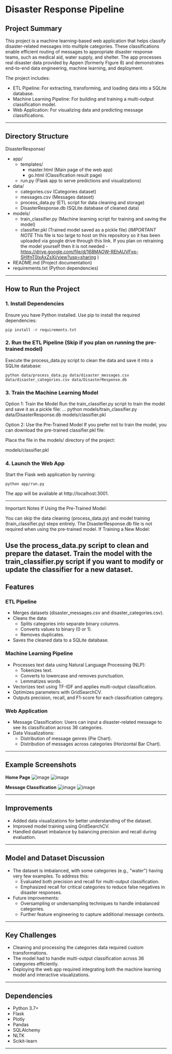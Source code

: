 
# Disaster Response Pipeline

## Project Summary
This project is a machine learning-based web application that helps classify disaster-related messages into multiple categories. These classifications enable efficient routing of messages to appropriate disaster response teams, such as medical aid, water supply, and shelter. The app processes real disaster data provided by Appen (formerly Figure 8) and demonstrates end-to-end data engineering, machine learning, and deployment.

The project includes:
- ETL Pipeline: For extracting, transforming, and loading data into a SQLite database.
- Machine Learning Pipeline: For building and training a multi-output classification model.
- Web Application: For visualizing data and predicting message classifications.

---

## Directory Structure
DisasterResponse/
- app/
  - templates/
    - master.html (Main page of the web app)
    - go.html (Classification result page)
  - run.py (Flask app to serve predictions and visualizations)
- data/
  - categories.csv (Categories dataset)
  - messages.csv (Messages dataset)
  - process_data.py (ETL script for data cleaning and storage)
  - DisasterResponse.db (SQLite database of cleaned data)
- models/
  - train_classifier.py (Machine learning script for training and saving the model)
  - classifier.pkl (Trained model saved as a pickle file) (*IMPORTANT NOTE* This file is too large to host on this repository so it has been uploaded via google drive through this link. If you plan on retraining the model yourself then it is not needed - https://drive.google.com/file/d/168MAOW-REhAUVFxp-SHlfnT0lxAxZsXj/view?usp=sharing )
- README.md (Project documentation)
- requirements.txt (Python dependencies)

---

## How to Run the Project

### 1. Install Dependencies
Ensure you have Python installed. Use pip to install the required dependencies:
```
pip install -r requirements.txt
```

### 2. Run the ETL Pipeline (Skip if you plan on running the pre-trained model)
Execute the process_data.py script to clean the data and save it into a SQLite database:
```
python data/process_data.py data/disaster_messages.csv data/disaster_categories.csv data/DisasterResponse.db
```

### 3. Train the Machine Learning Model
Option 1: Train the Model
Run the train_classifier.py script to train the model and save it as a pickle file:
...
python models/train_classifier.py data/DisasterResponse.db models/classifier.pkl

Option 2: Use the Pre-Trained Model
If you prefer not to train the model, you can download the pre-trained classifier.pkl file:

Place the file in the models/ directory of the project:

models/classifier.pkl

### 4. Launch the Web App
Start the Flask web application by running:
```
python app/run.py
```
The app will be available at http://localhost:3001.

---
Important Notes
If Using the Pre-Trained Model:

You can skip the data cleaning (process_data.py) and model training (train_classifier.py) steps entirely.
The DisasterResponse.db file is not required when using the pre-trained model.
If Training a New Model:

Use the process_data.py script to clean and prepare the dataset.
Train the model with the train_classifier.py script if you want to modify or update the classifier for a new dataset.
---

## Features
### ETL Pipeline
- Merges datasets (disaster_messages.csv and disaster_categories.csv).
- Cleans the data:
  - Splits categories into separate binary columns.
  - Converts values to binary (0 or 1).
  - Removes duplicates.
- Saves the cleaned data to a SQLite database.

### Machine Learning Pipeline
- Processes text data using Natural Language Processing (NLP):
  - Tokenizes text.
  - Converts to lowercase and removes punctuation.
  - Lemmatizes words.
- Vectorizes text using TF-IDF and applies multi-output classification.
- Optimizes parameters with GridSearchCV.
- Outputs precision, recall, and F1-score for each classification category.

### Web Application
- Message Classification: Users can input a disaster-related message to see its classification across 36 categories.
- Data Visualizations:
  - Distribution of message genres (Pie Chart).
  - Distribution of messages across categories (Horizontal Bar Chart).

---

## Example Screenshots
**Home Page**
![image](https://github.com/user-attachments/assets/fddcd079-2bad-492e-a41f-639a27943642)
![image](https://github.com/user-attachments/assets/532ced22-1489-4c81-bac2-7594ef8e650c)


**Message Classification**
![image](https://github.com/user-attachments/assets/4b451ada-cec1-4efc-b3ae-83d7d8c294b1)
![image](https://github.com/user-attachments/assets/34dc7c56-f12d-406e-b546-7a315d98ddc1)

---

## Improvements
- Added data visualizations for better understanding of the dataset.
- Improved model training using GridSearchCV.
- Handled dataset imbalance by balancing precision and recall during evaluation.

---

## Model and Dataset Discussion
- The dataset is imbalanced, with some categories (e.g., "water") having very few examples. To address this:
  - Evaluated both precision and recall for multi-output classification.
  - Emphasized recall for critical categories to reduce false negatives in disaster responses.
- Future improvements:
  - Oversampling or undersampling techniques to handle imbalanced categories.
  - Further feature engineering to capture additional message contexts.

---

## Key Challenges
- Cleaning and processing the categories data required custom transformations.
- The model had to handle multi-output classification across 36 categories efficiently.
- Deploying the web app required integrating both the machine learning model and interactive visualizations.

---

## Dependencies
- Python 3.7+
- Flask
- Plotly
- Pandas
- SQLAlchemy
- NLTK
- Scikit-learn

---
